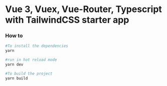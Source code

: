 # Vue 3, Vuex, Vue-Router, Typescript with TailwindCSS starter app

### How to 
```bash
#To install the dependencies
yarn 

#run in hot reload mode
yarn dev

#To build the project
yarn build
```